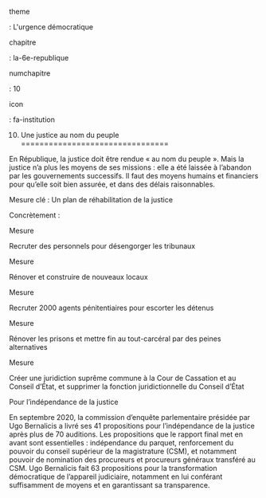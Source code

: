 theme

:   L'urgence démocratique

chapitre

:   la-6e-republique

numchapitre

:   10

icon

:   fa-institution

10. Une justice au nom du peuple
================================

<div class="admonition note">

En République, la justice doit être rendue « au nom du peuple ». Mais la
justice n’a plus les moyens de ses missions : elle a été laissée à
l’abandon par les gouvernements successifs. Il faut des moyens humains
et financiers pour qu’elle soit bien assurée, et dans des délais
raisonnables.

</div>

Mesure clé : Un plan de réhabilitation de la justice

Concrètement :

<div class="admonition">

Mesure

Recruter des personnels pour désengorger les tribunaux

</div>

<div class="admonition">

Mesure

Rénover et construire de nouveaux locaux

</div>

<div class="admonition">

Mesure

Recruter 2000 agents pénitentiaires pour escorter les détenus

</div>

<div class="admonition">

Mesure

Rénover les prisons et mettre fin au tout-carcéral par des peines
alternatives

</div>

<div class="admonition">

Mesure

Créer une juridiction suprême commune à la Cour de Cassation et au
Conseil d’État, et supprimer la fonction juridictionnelle du Conseil
d’État

</div>

<div class="admonition note">

Pour l’indépendance de la justice

En septembre 2020, la commission d’enquête parlementaire présidée par
Ugo Bernalicis a livré ses 41 propositions pour l’indépendance de la
justice après plus de 70 auditions. Les propositions que le rapport
final met en avant sont essentielles : indépendance du parquet,
renforcement du pouvoir du conseil supérieur de la magistrature (CSM),
et notamment pouvoir de nomination des procureurs et procureurs généraux
transféré au CSM. Ugo Bernalicis fait 63 propositions pour la
transformation démocratique de l’appareil judiciaire, notamment en lui
conférant suffisamment de moyens et en garantissant sa transparence.

</div>
